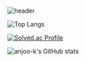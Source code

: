 <!--
**anjoo-k/anjoo-k** is a ✨ _special_ ✨ repository because its `README.md` (this file) appears on your GitHub profile.

Here are some ideas to get you started:

- 🔭 I’m currently working on ...
- 🌱 I’m currently learning ...
- 👯 I’m looking to collaborate on ...
- 🤔 I’m looking for help with ...
- 💬 Ask me about ...
- 📫 How to reach me: ...
- 😄 Pronouns: ...
- ⚡ Fun fact: ...
-->
![header](https://capsule-render.vercel.app/api?type=transparent&color=auto&height=300&section=header&text=anjoo-k's%20github&fontSize=50)

![Top Langs](https://github-readme-stats.vercel.app/api/top-langs/?username=anjoo-k&layout=compact)

[![Solved.ac Profile](http://mazassumnida.wtf/api/v2/generate_badge?boj=anjoo)](https://solved.ac/anjoo/)

![anjoo-k's GitHub stats](https://github-readme-stats.vercel.app/api?username=anjoo-k&show_icons=true&theme=radical)
